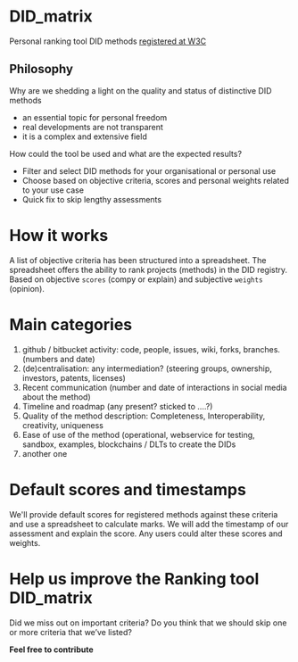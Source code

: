 # DID_matrix

Personal ranking tool DID methods [registered at W3C](https://w3c-ccg.github.io/did-method-registry/)

## Philosophy

Why are we shedding a light on the quality and status of distinctive DID methods
* an essential topic for personal freedom
* real developments are not transparent
* it is a complex and extensive field

How could the tool be used and what are the expected results?
* Filter and select DID methods for your organisational or personal use
* Choose based on objective criteria, scores and personal weights related to your use case
* Quick fix to skip lengthy assessments

# How it works
A list of objective criteria has been structured into a spreadsheet. The spreadsheet offers the ability to rank projects (methods) in the DID registry. 
Based on objective `scores` (compy or explain) and subjective `weights` (opinion).

# Main categories
1. github / bitbucket activity: code, people, issues, wiki, forks, branches. (numbers and date)
2. (de)centralisation: any intermediation? (steering groups, ownership, investors, patents, licenses)
3. Recent communication (number and date of interactions in social media about the method)
4. Timeline and roadmap (any present? sticked to ….?)
5. Quality of the method description: Completeness, Interoperability, creativity, uniqueness
6. Ease of use of the method (operational, webservice for testing, sandbox, examples, blockchains / DLTs to create the DIDs
7. another one

# Default scores and timestamps
We'll provide default scores for registered methods against these criteria and use a spreadsheet to calculate marks. We will add the timestamp of our assessment and explain the score. Any users could alter these scores and weights.

# Help us improve the Ranking tool DID_matrix
Did we miss out on important criteria? Do you think that we should skip one or more criteria that we’ve listed?

**Feel free to contribute**
